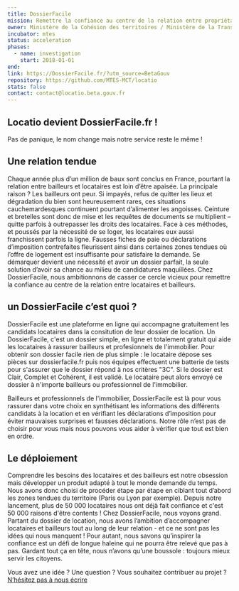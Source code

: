 ```yaml
---
title: DossierFacile
mission: Remettre la confiance au centre de la relation entre propriétaires et locataires
owner: Ministère de la Cohésion des territoires / Ministère de la Transition écologique et solidaire
incubator: mtes
status: acceleration
phases:
  - name: investigation
    start: 2018-01-01
end:
link: https://DossierFacile.fr/?utm_source=BetaGouv
repository: https://github.com/MTES-MCT/locatio
stats: false
contact: contact@locatio.beta.gouv.fr
---
```


## Locatio devient DossierFacile.fr !

Pas de panique, le nom change mais notre service reste le même !

## Une relation tendue

Chaque année plus d’un million de baux sont conclus en France, pourtant la relation entre bailleurs et locataires est loin d’être apaisée. La principale raison ? Les bailleurs ont peur. Si impayés, refus de quitter les lieux et dégradation du bien sont heureusement rares, ces situations cauchemardesques continuent pourtant d’alimenter les angoisses. Ceinture et bretelles sont donc de mise et les requêtes de documents se multiplient – quitte parfois à outrepasser les droits des locataires.
Face à ces méthodes, et poussés par la nécessité de se loger, les locataires eux aussi franchissent parfois la ligne. Fausses fiches de paie ou déclarations d’imposition contrefaites fleurissent ainsi dans certaines zones tendues où l’offre de logement est insuffisante pour satisfaire la demande. Se démarquer devient une nécessité et avoir un dossier parfait, la seule solution d’avoir sa chance au milieu de candidatures maquillées.
Chez DossierFacile, nous ambitionnons de casser ce cercle vicieux pour remettre la confiance au centre de la relation entre locataires et bailleurs.

## un DossierFacile c’est quoi ?

DossierFacile est une plateforme en ligne qui accompagne gratuitement les candidats locataires dans la consitution de leur dossier de location. 
Un DossierFacile, c'est un dossier simple, en ligne et totalement gratuit qui aide les locataires à rassurer bailleurs et profesionnels de l'immobilier. Pour obtenir son dossier facile rien de plus simple : le locataire dépose ses pièces sur dossierfacile.fr puis nos équipes effectuent une batterie de tests pour s'assurer que le dossier répond à nos critères "3C". Si le dossier est Clair, Complet et Cohérent, il est validé. Le locataire peut alors envoyé ce dossier à n'importe bailleurs ou professionnel de l'immobilier.

Bailleurs et professionnels de l'immobilier, DossierFacile est là pour vous rassurer dans votre choix en synthétisant les informations des différents candidats à la location et en vérifiant les déclarations d’imposition pour éviter mauvaises surprises et fausses déclarations. Notre rôle n’est pas de choisir pour vous mais nous pouvons vous aider à vérifier que tout est bien en ordre.

## Le déploiement

Comprendre les besoins des locataires et des bailleurs est notre obsession mais développer un produit adapté à tout le monde demande du temps. Nous avons donc choisi de procéder étape par étape en ciblant tout d’abord les zones tendues du territoire (Paris ou Lyon par exemple). Depuis notre lancement, plus de 50 000 locataires nous ont déjà fait confiance et c'est 50 000 raisons d'être contents ! 
Chez DossierFacile, nous voyons grand. Partant du dossier de location, nous avons l’ambition d’accompagner locataires et bailleurs tout au long de leur relation - et ce ne sont pas les idées qui nous manquent ! Pour autant, nous savons qu’inspirer la confiance est un défi de longue haleine qui ne pourra être relevé que pas à pas. Gardant tout ça en tête, nous n’avons qu’une boussole : toujours mieux servir les citoyens.

Vous avez une idée ? Une question ? Vous souhaitez contribuer au projet ? <a href="mailto:contact@locatio.beta.gouv.fr">N’hésitez pas à nous écrire</a>
